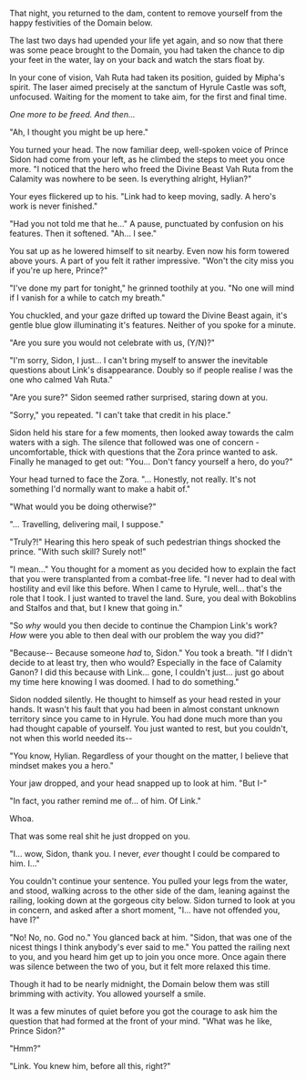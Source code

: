 That night, you returned to the dam, content to remove yourself from the happy festivities of the Domain below.

The last two days had upended your life yet again, and so now that there was some peace brought to the Domain, you had taken the chance to dip your feet in the water, lay on your back and watch the stars float by.

In your cone of vision, Vah Ruta had taken its position, guided by Mipha's spirit. The laser aimed precisely at the sanctum of Hyrule Castle was soft, unfocused. Waiting for the moment to take aim, for the first and final time.

_One more to be freed. And then..._

"Ah, I thought you might be up here."

You turned your head. The now familiar deep, well-spoken voice of Prince Sidon had come from your left, as he climbed the steps to meet you once more. "I noticed that the hero who freed the Divine Beast Vah Ruta from the Calamity was nowhere to be seen. Is everything alright, Hylian?"

Your eyes flickered up to his. "Link had to keep moving, sadly. A hero's work is never finished."

"Had you not told me that he..." A pause, punctuated by confusion on his features. Then it softened. "Ah... I see."

You sat up as he lowered himself to sit nearby. Even now his form towered above yours. A part of you felt it rather impressive. "Won't the city miss you if you're up here, Prince?" 

"I've done my part for tonight," he grinned toothily at you. "No one will mind if I vanish for a while to catch my breath."

You chuckled, and your gaze drifted up toward the Divine Beast again, it's gentle blue glow illuminating it's features. Neither of you spoke for a minute.

"Are you sure you would not celebrate with us, (Y/N)?"

"I'm sorry, Sidon, I just... I can't bring myself to answer the inevitable questions about Link's disappearance. Doubly so if people realise *I* was the one who calmed Vah Ruta."

"Are you sure?" Sidon seemed rather surprised, staring down at you.

"Sorry," you repeated. "I can't take that credit in his place."

Sidon held his stare for a few moments, then looked away towards the calm waters with a sigh. The silence that followed was one of concern - uncomfortable, thick with questions that the Zora prince wanted to ask. Finally he managed to get out: "You... Don't fancy yourself a hero, do you?"

Your head turned to face the Zora. "... Honestly, not really. It's not something I'd normally want to make a habit of."

"What would you be doing otherwise?"

"... Travelling, delivering mail, I suppose."

"Truly?!" Hearing this hero speak of such pedestrian things shocked the prince. "With such skill? Surely not!"

"I mean..." You thought for a moment as you decided how to explain the fact that you were transplanted from a combat-free life. "I never had to deal with hostility and evil like this before. When I came to Hyrule, well... that's the role that I took. I just wanted to travel the land. Sure, you deal with Bokoblins and Stalfos and that, but I knew that going in."

"So *why* would you then decide to continue the Champion Link's work? *How* were you able to then deal with our problem the way you did?"

"Because-- Because someone *had* to, Sidon." You took a breath. "If I didn't decide to at least try, then who would? Especially in the face of Calamity Ganon? I did this because with Link... gone, I couldn't just... just go about my time here knowing I was doomed. I had to do something."

Sidon nodded silently. He thought to himself as your head rested in your hands. It wasn't his fault that you had been in almost constant unknown territory since you came to in Hyrule. You had done much more than you had thought capable of yourself. You just wanted to rest, but you couldn't, not when this world needed its--

"You know, Hylian. Regardless of your thought on the matter, I believe that mindset makes you a hero."

Your jaw dropped, and your head snapped up to look at him. "But I-"

"In fact, you rather remind me of... of him. Of Link."

Whoa.

That was some real shit he just dropped on you.

"I... wow, Sidon, thank you. I never, *ever* thought I could be compared to him. I..."

You couldn't continue your sentence. You pulled your legs from the water, and stood, walking across to the other side of the dam, leaning against the railing, looking down at the gorgeous city below. Sidon turned to look at you in concern, and asked after a short moment, "I... have not offended you, have I?"

"No! No, no. God no." You glanced back at him. "Sidon, that was one of the nicest things I think anybody's ever said to me." You patted the railing next to you, and you heard him get up to join you once more. Once again there was silence between the two of you, but it felt more relaxed this time.

Though it had to be nearly midnight, the Domain below them was still brimming with activity. You allowed yourself a smile.


It was a few minutes of quiet before you got the courage to ask him the question that had formed at the front of your mind. "What was he like, Prince Sidon?"

"Hmm?"

"Link. You knew him, before all this, right?"

